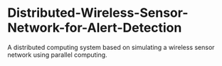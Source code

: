 # Distributed-Wireless-Sensor-Network-for-Alert-Detection
A distributed computing system based on simulating a wireless sensor network using parallel computing.
